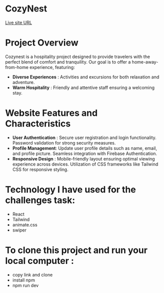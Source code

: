 # CozyNest
[Live site URL](https://cozy-nest-24822.web.app)

# Project Overview
Cozynest is a hospitality project designed to provide travelers with the perfect blend of comfort and tranquility. Our goal is to offer a home-away-from-home experience, featuring:
- **Diverse Experiences** : Activities and excursions for both relaxation and adventure.
- **Warm Hospitality** : Friendly and attentive staff ensuring a welcoming stay.
# Website Features and Characteristics
- **User Authentication** : Secure user registration and login functionality. Password validation for strong security measures.
- **Profile Management**: Update user profile details such as name, email, and profile picture. Seamless integration with Firebase Authentication.
- **Responsive Design** : Mobile-friendly layout ensuring optimal viewing experience across devices. Utilization of CSS frameworks like Tailwind CSS for responsive styling.
# Technology I have used for the challenges task:
- React
- Tailwind
- animate.css
- swiper

# To clone this project and run your local computer :
- copy link and clone
- install npm
- npm run dev 
